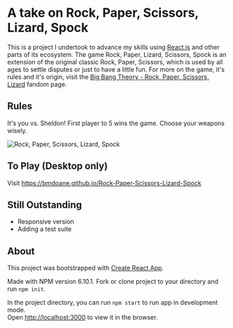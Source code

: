 # A take on Rock, Paper, Scissors, Lizard, Spock

This is a project I undertook to advance my skills using [React.js](https://reactjs.org/) and other parts of its ecosystem. The game Rock, Paper, Lizard, Scissors, Spock is an extension of the original classic Rock, Paper, Scissors, which is used by all ages to settle disputes or just to have a little fun. For more on the game, it's rules and it's origin, visit the [Big Bang Theory - Rock, Paper, Scissors, Lizard](https://bigbangtheory.fandom.com/wiki/Rock%2C_Paper%2C_Scissors%2C_Lizard%2C_Spock) fandom page.

## Rules
It's you vs. Sheldon! First player to 5 wins the game. Choose your weapons wisely.

![Rock, Paper, Scissors, Lizard, Spock](demo.gif)

## To Play (Desktop only)
Visit https://bmdoane.github.io/Rock-Paper-Scissors-Lizard-Spock

## Still Outstanding
- Responsive version
- Adding a test suite

## About

This project was bootstrapped with [Create React App](https://github.com/facebook/create-react-app).

Made with NPM version 6.10.1.  Fork or clone project to your directory and run `npm init`.

In the project directory, you can run `npm start` to run app in development mode.<br>
Open [http://localhost:3000](http://localhost:3000) to view it in the browser.




